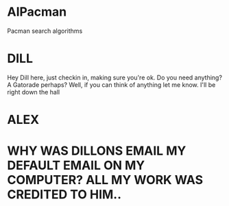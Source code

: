 # AIPacman
Pacman search algorithms
# DILL
Hey Dill here, just checkin in, making sure you're ok. Do you need anything? A Gatorade perhaps? Well, if you can think of anything let me know. I'll be right down the hall
# ALEX
# WHY WAS DILLONS EMAIL MY DEFAULT EMAIL ON MY COMPUTER? ALL MY WORK WAS CREDITED TO HIM..